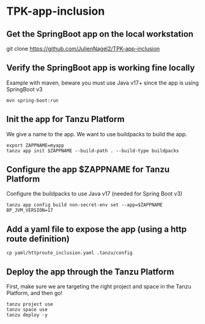 # TPK-app-inclusion

## Get the SpringBoot app on the local workstation
git clone https://github.com/JulienNagel2/TPK-app-inclusion

## Verify the SpringBoot app is working fine locally 
Example with maven, beware you must use Java v17+ since the app is using SpringBoot v3
```
mvn spring-boot:run
```

## Init the app for Tanzu Platform
We give a name to the app. We want to use buildpacks to build the app.
```
export ZAPPNAME=myapp
tanzu app init $ZAPPNAME --build-path . --build-type buildpacks
```

## Configure the app $ZAPPNAME for Tanzu Platform
Configure the buildpacks to use Java v17 (needed for Spring Boot v3)
```
tanzu app config build non-secret-env set --app=$ZAPPNAME BP_JVM_VERSION=17
```

## Add a yaml file to expose the app (using a http route definition)
```
cp yaml/httproute_inclusion.yaml .tanzu/config
```

## Deploy the app through the Tanzu Platform
First, make sure we are targeting the right project and space in the Tanzu Platform, and then go!
```
tanzu project use
tanzu space use
tanzu deploy -y
```



